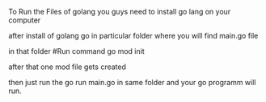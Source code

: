To Run the Files of golang you guys need to install go lang on your computer 


after install of golang go in particular folder where you will find main.go file

in that folder #Run command go mod init <foldername>

after that one mod file gets created 

then just run the go run main.go in same folder and your go programm will run.
